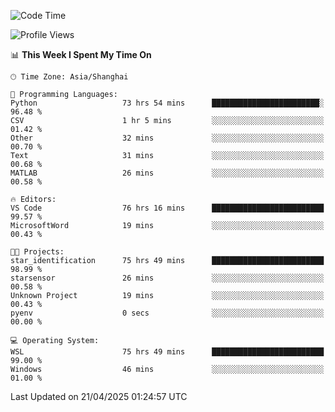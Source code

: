 <!--START_SECTION:waka-->
![Code Time](http://img.shields.io/badge/Code%20Time-2%2C684%20hrs%2019%20mins-blue)

![Profile Views](http://img.shields.io/badge/Profile%20Views-0-blue)

📊 **This Week I Spent My Time On** 

```text
🕑︎ Time Zone: Asia/Shanghai

💬 Programming Languages: 
Python                   73 hrs 54 mins      ████████████████████████░   96.48 % 
CSV                      1 hr 5 mins         ░░░░░░░░░░░░░░░░░░░░░░░░░   01.42 % 
Other                    32 mins             ░░░░░░░░░░░░░░░░░░░░░░░░░   00.70 % 
Text                     31 mins             ░░░░░░░░░░░░░░░░░░░░░░░░░   00.68 % 
MATLAB                   26 mins             ░░░░░░░░░░░░░░░░░░░░░░░░░   00.58 % 

🔥 Editors: 
VS Code                  76 hrs 16 mins      █████████████████████████   99.57 % 
MicrosoftWord            19 mins             ░░░░░░░░░░░░░░░░░░░░░░░░░   00.43 % 

🐱‍💻 Projects: 
star_identification      75 hrs 49 mins      █████████████████████████   98.99 % 
starsensor               26 mins             ░░░░░░░░░░░░░░░░░░░░░░░░░   00.58 % 
Unknown Project          19 mins             ░░░░░░░░░░░░░░░░░░░░░░░░░   00.43 % 
pyenv                    0 secs              ░░░░░░░░░░░░░░░░░░░░░░░░░   00.00 % 

💻 Operating System: 
WSL                      75 hrs 49 mins      █████████████████████████   99.00 % 
Windows                  46 mins             ░░░░░░░░░░░░░░░░░░░░░░░░░   01.00 % 
```


 Last Updated on 21/04/2025 01:24:57 UTC
<!--END_SECTION:waka-->